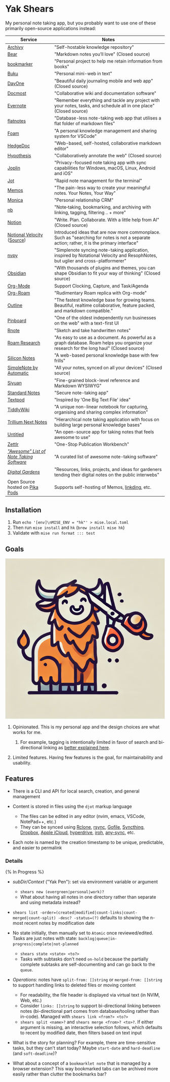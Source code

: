 # Yak Shears

My personal note taking app, but you probably want to use one of these primarily open-source applications instead:

| Service | Notes |
| --- | --- |
| [Archivy](https://github.com/archivy/archivy) | "Self-hostable knowledge repository" |
| [Bear](https://bear.app) | "Markdown notes you’ll love" (Closed source) |
| [bookmarker](https://github.com/dellsystem/bookmarker) | "Personal project to help me retain information from books" |
| [Buku](https://github.com/jarun/buku) | "Personal mini-web in text" |
| [DayOne](https://dayoneapp.com) | "Beautiful daily journaling mobile and web app" (Closed source) |
| [Docmost](https://github.com/docmost/docmost) | "Collaborative wiki and documentation software" |
| [Evernote](https://evernote.com) | "Remember everything and tackle any project with your notes, tasks, and schedule all in one place" (Closed source) |
| [flatnotes](https://github.com/dullage/flatnotes) | "Database-less note-taking web app that utilises a flat folder of markdown files" |
| [Foam](https://github.com/foambubble/foam) | "A personal knowledge management and sharing system for VSCode" |
| [HedgeDoc](https://github.com/hedgedoc/hedgedoc) | "Web-based, self-hosted, collaborative markdown editor" |
| [Hypothesis](https://web.hypothes.is) | "Collaboratively annotate the web" (Closed source) |
| [Joplin](https://github.com/laurent22/joplin) | "Privacy-focused note taking app with sync capabilities for Windows, macOS, Linux, Android and iOS" |
| [Jot](https://github.com/shashwatah/jot) | "Rapid note management for the terminal" |
| [Memos](https://github.com/usememos/memos) | "The pain-less way to create your meaningful notes. Your Notes, Your Way" |
| [Monica](https://github.com/monicahq/monica?tab=readme-ov-file#principles) | "Personal relationship CRM" |
| [nb](https://github.com/xwmx/nb) | "Note‑taking, bookmarking, and archiving with linking, tagging, filtering .. + more" |
| [Notion](https://www.notion.so) | "Write. Plan. Collaborate. With a little help from AI" (Closed source) |
| [Notional Velocity](https://notational.net) ([Source](https://github.com/scrod/nv)) | Introduced ideas that are now more commonplace. Such as "searching for notes is not a separate action; rather, it is the primary interface" |
| [nvpy](https://github.com/cpbotha/nvpy) | "Simplenote syncing note-taking application, inspired by Notational Velocity and ResophNotes, but uglier and cross-platformerer" |
| [Obsidian](https://obsidian.md) | "With thousands of plugins and themes, you can shape Obsidian to fit your way of thinking" (Closed source) |
| [Org-Mode](https://orgmode.org/features.html) | Support Clocking, Capture, and Task/Agenda |
| [Org-Roam](https://github.com/org-roam/org-roam) | "Rudimentary Roam replica with Org-mode" |
| [Outline](https://github.com/outline/outline) | "The fastest knowledge base for growing teams. Beautiful, realtime collaborative, feature packed, and markdown compatible." |
| [Pinboard](https://pinboard.in/about/) | "One of the oldest independently run businesses on the web" with a text-first UI |
| [Rnote](https://github.com/flxzt/rnote) | "Sketch and take handwritten notes" |
| [Roam Research](https://roamresearch.com) | "As easy to use as a document. As powerful as a graph database. Roam helps you organize your research for the long haul" (Closed source) |
| [Silicon Notes](https://github.com/cu/silicon) | "A web-based personal knowledge base with few frills" |
| [SimpleNote by Automatic](https://simplenote.com) | "All your notes, synced on all your devices" (Closed source) |
| [Siyuan](https://github.com/siyuan-note/siyuan) | "Fine-grained block-level reference and Markdown WYSIWYG" |
| [Standard Notes](https://github.com/standardnotes/server) | "Secure note-taking app" |
| [Textpod](https://github.com/freetonik/textpod) | "Inspired by 'One Big Text File' idea" |
| [TiddlyWiki](https://github.com/TiddlyWiki/TiddlyWiki5) | "A unique non-linear notebook for capturing, organising and sharing complex information" |
| [Trillium Next Notes](https://github.com/TriliumNext/Notes/) | "Hierarchical note taking application with focus on building large personal knowledge bases" |
| [Untitled](https://github.com/12joan/untitled-note) | "An open-source app for taking notes that feels awesome to use" |
| [Zettlr](https://github.com/Zettlr/Zettlr) | "One-Stop Publication Workbench" |
| _["Awesome" List of Note Taking Software](https://github.com/tehtbl/awesome-note-taking)_ | "A curated list of awesome note-taking software" |
| _[Digital Gardens](https://github.com/MaggieAppleton/digital-gardeners)_ | "Resources, links, projects, and ideas for gardeners tending their digital notes on the public interwebs" |
| Open Source hosted on [Pika Pods](https://www.pikapods.com/apps#notes) | Supports self-hosting of Memos, [linkding](https://github.com/sissbruecker/linkding), etc. |

## Installation

1. Run `echo '[env]\nMISE_ENV = "hk"' > mise.local.toml`
1. Then run `mise install` and `hk` (`brew install mise hk`)
2. Validate with `mise run format ::: test`

## Goals

![./assets/shears.webp](./assets/shears.webp)

1. Opinionated. This is my personal app and the design choices are what works for me.

    1. For example, tagging is intentionally limited in favor of search and bi-directional linking as [better explained here](https://blog.bityard.net/articles/2022/December/the-design-of-silicon-notes-with-cartoons).
1. Limited features. Having few features is the goal, for maintainability and usability.

## Features

- There is a CLI and API for local search, creation, and general management
- Content is stored in files using the `djot` markup language

    - The files can be edited in any editor (nvim, emacs, VSCode, NotePad++, etc.)
    - They can be synced using [Rclone](https://github.com/rclone/rclone), [rsync](https://jenkov.com/tutorials/rsync/detecting-file-differences.html), [Gofile](https://gofile.io/home), [Syncthing](https://syncthing.net/), [Dropbox](https://www.dropbox.com), [Apple iCloud](https://www.icloud.com), [hyperdrive](https://github.com/holepunchto/hyperdrive), [iroh](https://github.com/n0-computer/iroh), [any-sync](https://github.com/anyproto/tech-docs), etc.
- Each note is named by the creation timestamp to be unique, predictable, and easier to permalink

### Details

{% In Progress %}

- _subDir/Context_ ("Yak Pen"): set via environment variable or argument

    - `shears new (evergreen|personal|work)?`
    - What about having all notes in one directory rather than separate and using metadata instead?
- `shears list -order=(created|modified|count-links|count-merged|count-split) -desc? -status=(?)` defaults to showing the n-most recent notes by modification date
- No state initially, then manually set to `Atomic` once reviewed/edited. Tasks are just notes with state: `backlog|queue|in-progress|complete|not-planned`

    - `shears state <state> <to?>`
    - Tasks with subtasks don't need `on-hold` because the partially complete subtasks are self-documenting and can go back to the `queue`.
- _Operations_: notes have `split-from: []string` or `merged-from: []string` to support handling links to deleted files or moving content

    - For readability, the file header is displayed via virtual text (in NVIM, Web, etc.)
    - Consider `links: []string` to support bi-directional linking between notes (bi-directional part comes from database/tooling rather than in-code). Managed with `shears link <from?> <to?>`
    - `shears split <name>?` and `shears merge <from>? <to>?`. If either argument is missing, an interactive selection follows, which defaults to recent by modified date, then filters based on text input
- What is the story for planning? For example, there are time-sensitive tasks, but they can't start today? Maybe `start-date` and `hard-deadline` (and `soft-deadline`)?
- What about a concept of a `bookmarklet note` that is managed by a browser extension? This way bookmarked tabs can be archived more easily rather than clutter the bookmarks bar?
